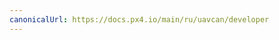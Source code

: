 ```yaml
---
canonicalUrl: https://docs.px4.io/main/ru/uavcan/developer
---
```


<Redirect to="../dronecan/development.md" />

<!-- Everything deleted below here - redirects to /dronecan/ -->
